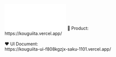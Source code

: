 <img src="https://github.com/saku-1101/MegachasmaCup-fe/blob/8805f4dde0ada5717316ec25d942103627b55c7b/public/Logo/logo.svg?raw=true" width="200px">
📝 Product:<br />
https://kouguiita.vercel.app/
<br />
<br />
❤️ UI Document:<br />
https://kouguiita-ui-f808kgzjx-saku-1101.vercel.app/
